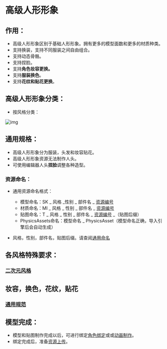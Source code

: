 # 高级人形形象

## 作用：

- 高级人形形象区别于基础人形形象。拥有更多的模型面数和更多的材质种类。
- 支持换装，支持不同服装之间自由组合。
- 支持动态骨骼。
- 支持捏脸。
- 支持**角色妆容更换。**
- 支持**服装换色**。
- 支持**花纹和贴花更换**。

## 高级人形形象分类：

- 按风格分类：

![img](https://arkimg.ark.online/1688982120686-1.png)

## 通用规格：

- 高级人形形象分为服装，头发和妆容贴花。
- 高级人形形象资源无法制作人头。
- 可使用编辑器人头**捏脸**调整各种造型。

### 资源命名：

- 通用资源命名格式：
  - 模型命名：SK _ 风格 _性别 _ 部件名 _ [资源编号](./2-3-2-resource-number) 
  - 材质命名：MI _ 风格 _ 性别 _ 部件名 _ [资源编号](./2-3-2-resource-number) 
  - 贴图命名：T _ 风格 _ 性别 _ 部件名 _ [资源编号](./2-3-2-resource-number) _（贴图后缀）
  - PhysicsAssets命名：模型命名 _ PhysicsAsset（模型命名正确，导入引擎后会自动生成）

- 风格，性别，部件名，贴图后缀。请查阅[通用命名](./2-3-1-common-nomenclature) 

## 各风格特殊要求：

### [二次元风格](./2-2-1-Cartoon-style)

## 妆容，换色，花纹，贴花

### [通用规范](./2-2-2-general-specification) 

## 模型完成：

- 模型和贴图制作完成以后，可进行绑定[角色绑定](./3-0-0-Riginng)或或[动画制作](./../Animation/0-Amimation-Process)。
- 绑定完成后，准备[资源上传](./100-Resource-Submission)。


